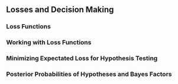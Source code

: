 ## Losses and Decision Making

### Loss Functions

### Working with Loss Functions

### Minimizing Expectated Loss for Hypothesis Testing

### Posterior Probabilities of Hypotheses and Bayes Factors
